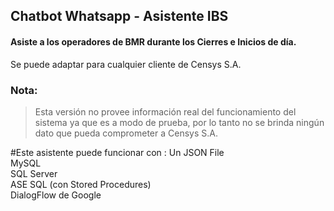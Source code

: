 ## Chatbot Whatsapp - Asistente IBS 
#### Asiste a los operadores de BMR durante los Cierres e Inicios de día.

Se puede adaptar para cualquier cliente de Censys S.A.

### Nota:
> Esta versión no provee información real del funcionamiento del sistema ya que es a modo de prueba, por lo tanto no se brinda ningún dato que pueda comprometer a Censys S.A.

#Este asistente puede funcionar con :
  Un JSON File    
  MySQL           
  SQL Server      
  ASE SQL (con Stored Procedures)   
  DialogFlow  de Google   


